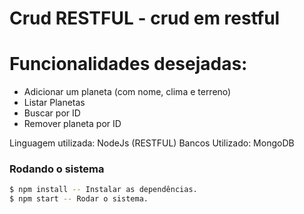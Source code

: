 # Crud RESTFUL - crud em restful


# Funcionalidades desejadas: 

- Adicionar um planeta (com nome, clima e terreno)
- Listar Planetas
- Buscar por ID
- Remover planeta por ID

Linguagem utilizada: NodeJs (RESTFUL)
Bancos Utilizado: MongoDB

  
### Rodando o sistema

```sh
$ npm install -- Instalar as dependências.
$ npm start -- Rodar o sistema.
```